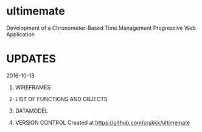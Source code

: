 # ultimemate
Development of a Chronometer-Based Time Management Progressive Web Application

# UPDATES
2016-10-13
1. WIREFRAMES
2. LIST OF FUNCTIONS AND OBJECTS
3. DATAMODEL

4. VERSION CONTROL
  Created at https://github.com/crskkk/ultimemate
